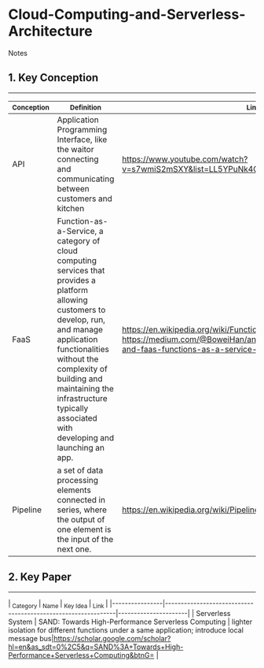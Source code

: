 # Cloud-Computing-and-Serverless-Architecture
Notes 
## 1. Key Conception
----------------------------------------------
|<sub> Conception </sub>|<sub>Definition </sub>|<sub> Link </sub>|
|----------------|--------------------------------------------------------------|----------------------|
|API	|Application Programming Interface, like the waitor connecting and communicating between customers and kitchen	|https://www.youtube.com/watch?v=s7wmiS2mSXY&list=LL5YPuNk4OqeQ1uHDlVNR0lQ&index=2&t=0s	|
|FaaS	|Function-as-a-Service, a category of cloud computing services that provides a platform allowing customers to develop, run, and manage application functionalities without the complexity of building and maintaining the infrastructure typically associated with developing and launching an app.	| https://en.wikipedia.org/wiki/Function_as_a_service and https://medium.com/@BoweiHan/an-introduction-to-serverless-and-faas-functions-as-a-service-fb5cec0417b2 |
| Pipeline | a set of data processing elements connected in series, where the output of one element is the input of the next one. |https://en.wikipedia.org/wiki/Pipeline_(computing) |


## 2. Key Paper
----------------------------------------------
|<sub> Category </sub>|<sub> Name </sub>|<sub> Key Idea </sub>|<sub> Link </sub>|
|----------------|--------------------------------------------------------------|----------------------|
| Serverless System | SAND: Towards High-Performance Serverless Computing | lighter isolation for different functions under a same application; introduce local message bus|https://scholar.google.com/scholar?hl=en&as_sdt=0%2C5&q=SAND%3A+Towards+High-Performance+Serverless+Computing&btnG= |
